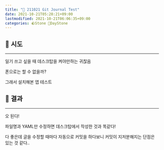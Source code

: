 ```yaml
---
title: "🌱 211021 Git Journal Test"
date: 2021-10-21T05:28:21+09:00
lastmodified: 2021-10-21T06:06:35+09:00
categories: 🪨Stone 🌱DayStone
---
```


## 🗿 시도

---

일기 쓰고 싶을 때 데스크탑을 켜야만하는 귀찮음

폰으로는 할 수 없을까?

그래서 설치해본 앱 테스트

## 🗿 결과

---

오 된다!

파일명과 YAML만 수정하면 데스크탑에서 작성한 것과 똑같다!

다 좋은데 글을 수정할 때마다 자동으로 커밋을 하다보니 커밋이 지저분해지는 단점은 있는 것 같다..
